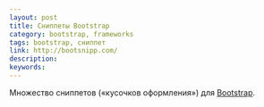 ```yaml
---
layout: post
title: Сниппеты Bootstrap
category: bootstrap, frameworks
tags: bootstrap, сниппет
link: http://bootsnipp.com/
description:
keywords:
---
```


<p>Множество сниппетов («кусочков оформления») для <a href="/search/шв2">Bootstrap</a>.</p>
